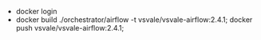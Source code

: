 - docker login
- docker build ./orchestrator/airflow -t vsvale/vsvale-airflow:2.4.1; docker push vsvale/vsvale-airflow:2.4.1;
